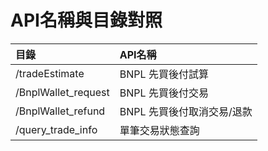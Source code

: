 # API名稱與目錄對照
|目錄                   |API名稱|                                             
|:--                    |:--|
|/tradeEstimate         |BNPL 先買後付試算|
|/BnplWallet_request    |BNPL 先買後付交易|
|/BnplWallet_refund     |BNPL 先買後付取消交易/退款|
|/query_trade_info      |單筆交易狀態查詢|
